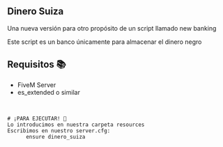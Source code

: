 ## Dinero Suiza
Una nueva versión para otro propósito de un script llamado new banking

Este script es un banco únicamente para almacenar el dinero negro
<br>

## Requisitos 📚
- FiveM Server
- es_extended o similar
<br>

```
# ¡PARA EJECUTAR! 🚀
Lo introducimos en nuestra carpeta resources
Escribimos en nuestro server.cfg: 
      ensure dinero_suiza
```
